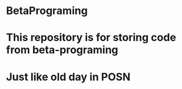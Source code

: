 # BetaPrograming
# This repository is for storing code from beta-programing
# Just like old day in POSN